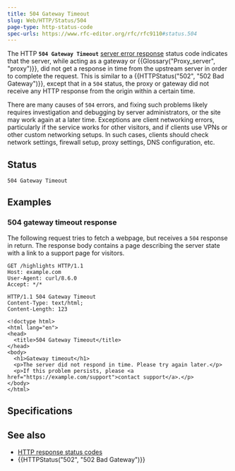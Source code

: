 ```yaml
---
title: 504 Gateway Timeout
slug: Web/HTTP/Status/504
page-type: http-status-code
spec-urls: https://www.rfc-editor.org/rfc/rfc9110#status.504
---
```




The HTTP **`504 Gateway Timeout`** [server error response](/Web/HTTP/Status#server_error_responses) status code indicates that the server, while acting as a gateway or {{Glossary("Proxy_server", "proxy")}}, did not get a response in time from the upstream server in order to complete the request.
This is similar to a {{HTTPStatus("502", "502 Bad Gateway")}}, except that in a `504` status, the proxy or gateway did not receive any HTTP response from the origin within a certain time.

There are many causes of `504` errors, and fixing such problems likely requires investigation and debugging by server administrators, or the site may work again at a later time.
Exceptions are client networking errors, particularly if the service works for other visitors, and if clients use VPNs or other custom networking setups.
In such cases, clients should check network settings, firewall setup, proxy settings, DNS configuration, etc.

## Status

```http
504 Gateway Timeout
```

## Examples

### 504 gateway timeout response

The following request tries to fetch a webpage, but receives a `504` response in return.
The response body contains a page describing the server state with a link to a support page for visitors.

```http
GET /highlights HTTP/1.1
Host: example.com
User-Agent: curl/8.6.0
Accept: */*
```

```http
HTTP/1.1 504 Gateway Timeout
Content-Type: text/html;
Content-Length: 123

<!doctype html>
<html lang="en">
<head>
  <title>504 Gateway Timeout</title>
</head>
<body>
  <h1>Gateway timeout</h1>
  <p>The server did not respond in time. Please try again later.</p>
  <p>If this problem persists, please <a href="https://example.com/support">contact support</a>.</p>
</body>
</html>
```

## Specifications



## See also

- [HTTP response status codes](/Web/HTTP/Status)
- {{HTTPStatus("502", "502 Bad Gateway")}}
